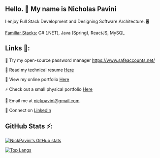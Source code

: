 ## Hello. 👋 My name is Nicholas Pavini


I enjoy Full Stack Development and Designing Software Architecture. 🖥️

<ins>Familiar Stacks:</ins> C# (.NET), Java (Spring), ReactJS, MySQL

##  Links 🔗:

🔭 Try my open-source password manager https://www.safeaccounts.net/

📄 Read my technical resume [Here](https://drive.google.com/file/d/1ws2l7BIj1ylF6gzA5t4YGl286y04qQLt/view?usp=sharing)

💬 View my online portfolio [Here](https://nickpavini.github.io/) 

⚡ Check out a small physical portfolio [Here](https://drive.google.com/file/d/1XmMy_zWICJ2oaUu8F_CgXucXMWXZkN6j/view?usp=sharing)

📧 Email me at nickpavini@gmail.com

💼 Connect on [LinkedIn](http://linkedin.com/in/nicholas-pavini)


## GitHub Stats ⚡:

[![NickPavini's GitHub stats](https://github-readme-stats.vercel.app/api?username=nickpavini&count_private=true&show_icons=true)](https://github.com/nickpavini/github-readme-stats)

[![Top Langs](https://github-readme-stats.vercel.app/api/top-langs/?username=nickpavini&layout=compact)](https://github.com/nickpavini/github-readme-stats)

<!--
**nickpavini/nickpavini** is a ✨ _special_ ✨ repository because its `README.md` (this file) appears on your GitHub profile.

Here are some ideas to get you started:


- 🔭 I’m currently working on ...
- 🌱 I’m currently learning ...
- 👯 I’m looking to collaborate on ...
- 🤔 I’m looking for help with ...
- 💬 Ask me about ...
- 📫 How to reach me: ...
- ⚡ Fun fact: ...
-->
